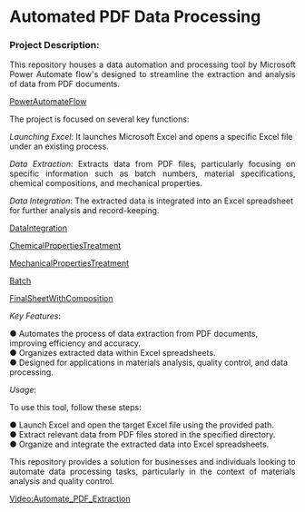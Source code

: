 # Automated PDF Data Processing

### Project Description:
<p align="justify">
This repository houses a data automation and processing tool by Microsoft Power Automate flow's designed to streamline the extraction and analysis of data from PDF documents. 
</p>

[PowerAutomateFlow](https://drive.google.com/uc?id=1yIXwyBZd62ai6QvIX-pXnaPVjjw-JGSm)

The project is focused on several key functions:

  <em>Launching Excel</em>: It launches Microsoft Excel and opens a specific Excel file under an existing process.  
  
  <p align="justify">
  <em>Data Extraction</em>: Extracts data from PDF files, particularly focusing on specific information such as batch numbers, material specifications, chemical compositions, and mechanical properties.  
  </p>
  
  <em>Data Integration</em>: The extracted data is integrated into an Excel spreadsheet for further analysis and record-keeping.

[DataIntegration](https://drive.google.com/uc?id=1rXk1Fd4DPJJOaqX8SRMqX-gAaiXAAB-W)

[ChemicalPropertiesTreatment](https://drive.google.com/uc?id=17CSJQW6IxkvmyWpsOGefQGqu-tVkPGBx)

[MechanicalPropertiesTreatment](https://drive.google.com/uc?id=16yAGsRI35o_GzZ7-z2vW5bqJ9TiiOT_W)

[Batch](https://drive.google.com/uc?id=1_FtWrGj3Gxs5O2DOZMJLXi8igUqz3eiw)

[FinalSheetWithComposition](https://drive.google.com/uc?id=1YGF-9bFxnn8zbo8W_GyNwJFJyiZitca5)

_Key Features_:

● Automates the process of data extraction from PDF documents, improving efficiency and accuracy.  
● Organizes extracted data within Excel spreadsheets.  
● Designed for applications in materials analysis, quality control, and data processing.  

_Usage_:

To use this tool, follow these steps:

● Launch Excel and open the target Excel file using the provided path.  
● Extract relevant data from PDF files stored in the specified directory.  
● Organize and integrate the extracted data into Excel spreadsheets.  

<p align="justify">
This repository provides a solution for businesses and individuals looking to automate data processing tasks, particularly in the context of materials analysis and quality control.
</p>

[Video:Automate_PDF_Extraction](https://drive.google.com/uc?id=1Us-fCS5JMoAGuvLoH3st7kRqaUpvzoAb)

